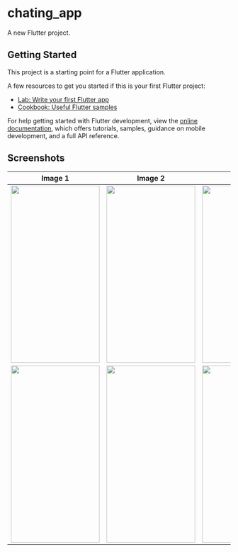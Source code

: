 # chating_app

A new Flutter project.

## Getting Started

This project is a starting point for a Flutter application.

A few resources to get you started if this is your first Flutter project:

- [Lab: Write your first Flutter app](https://docs.flutter.dev/get-started/codelab)
- [Cookbook: Useful Flutter samples](https://docs.flutter.dev/cookbook)

For help getting started with Flutter development, view the
[online documentation](https://docs.flutter.dev/), which offers tutorials,
samples, guidance on mobile development, and a full API reference.
## Screenshots

| Image 1 | Image 2 | Image 3 | Image 4 | Image 5 |
|---------|---------|---------|---------|---------|
| <img src="https://github.com/rajbha9/chating_app/assets/135328342/bcaea13a-b1d3-42c4-9e34-21cd3bd543d3" width="200" height="400"> | <img src="https://github.com/rajbha9/chating_app/assets/135328342/187d00bd-4249-4643-98e9-93c898e05a28" width="200" height="400"> | <img src="https://github.com/rajbha9/chating_app/assets/135328342/4a0037cd-634e-4a65-a3a5-01121bb1e7fe" width="200" height="400"> | <img src="https://github.com/rajbha9/chating_app/assets/135328342/66730059-c8bc-48ec-aa97-71cac8092c75" width="200" height="400"> |
<img src="https://github.com/rajbha9/chating_app/assets/135328342/e2d213b5-e42c-4298-a2dc-8c12d9a47221" width="200" height="400"> | <img src="https://github.com/rajbha9/chating_app/assets/135328342/ebeecd5f-b9e6-4205-a59f-fce732aa5011" width="200" height="400"> | <img src="https://github.com/rajbha9/chating_app/assets/135328342/46008add-37ce-420e-b604-6050656d3b5e" width="200" height="400"> | <img src="https://github.com/rajbha9/chating_app/assets/135328342/15b75310-5632-4c55-ab6e-37d878a3b105" width="200" height="400"> | <img src="https://github.com/rajbha9/chating_app/assets/135328342/ce475406-f1c3-4d77-8913-40ee04183745" width="200" height="400">
